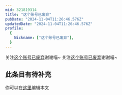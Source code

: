 ```yaml
---
mid: 321819314
title: "这个账号已废弃"
pubDate: "2024-11-04T11:26:46.576Z"
updatedDate: "2024-11-04T11:26:46.576Z"
profile:
  {
    Nickname: ["这个账号已废弃"],
  }
---
```


关注[这个账号已废弃](https://space.bilibili.com/321819314)谢谢喵~ 关注[这个账号已废弃](https://space.bilibili.com/321819314)谢谢喵~

## 此条目有待补充
你可以在[这里](https://github.com/Yuhanawa/VTuber.ICU-Content/edit/master/v/这个账号已废弃/index.md)编辑本文
